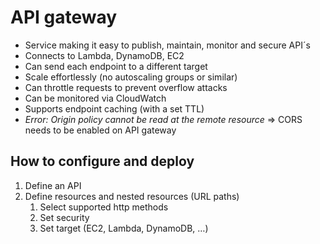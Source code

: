 # API gateway

- Service making it easy to publish, maintain, monitor and secure API´s
- Connects to Lambda, DynamoDB, EC2
- Can send each endpoint to a different target
- Scale effortlessly (no autoscaling groups or similar)
- Can throttle requests to prevent overflow attacks
- Can be monitored via CloudWatch
- Supports endpoint caching (with a set TTL)
- _Error: Origin policy cannot be read at the remote resource_ ⇒ CORS needs to be enabled on API gateway

## How to configure and deploy

1. Define an API
2. Define resources and nested resources (URL paths)
   1. Select supported http methods
   2. Set security
   3. Set target (EC2, Lambda, DynamoDB, …)
